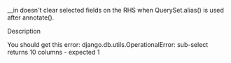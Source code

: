 __in doesn't clear selected fields on the RHS when QuerySet.alias() is used after annotate().

Description

You should get this error:
django.db.utils.OperationalError: sub-select returns 10 columns - expected 1